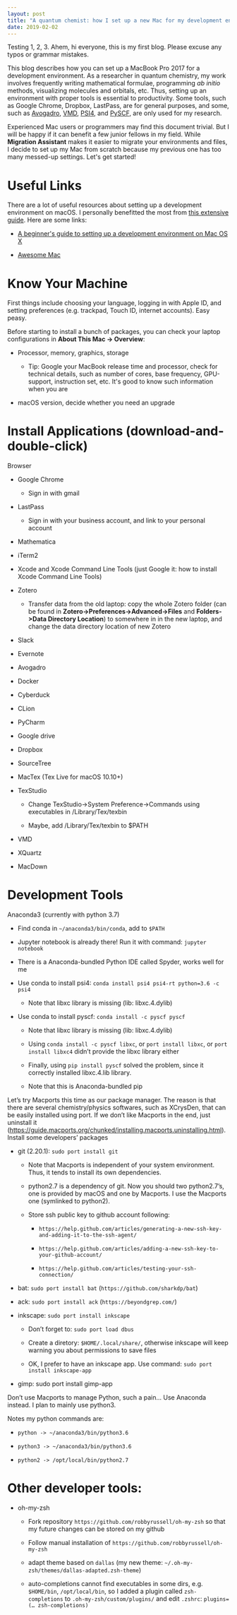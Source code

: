 ```yaml
---
layout: post
title: "A quantum chemist: how I set up a new Mac for my development environment"
date: 2019-02-02
---
```

Testing 1, 2, 3. Ahem, hi everyone, this is my first blog. Please excuse any typos or grammar mistakes. 

This blog describes how you can set up a MacBook Pro 2017 for a development environment. As a researcher in quantum chemistry, my work involves frequently writing mathematical formulae, programming *ab initio* methods, visualizing molecules and orbitals, etc. Thus, setting up an environment with proper tools is essential to productivity. Some tools, such as Google Chrome, Dropbox, LastPass, are for general purposes, and some, such as [Avogadro](https://avogadro.cc/), [VMD](https://www.ks.uiuc.edu/Research/vmd/), [PSI4](http://www.psicode.org/developers.php), and [PySCF](https://github.com/pyscf/pyscf), are only used for my research.

Experienced Mac users or programmers may find this document trivial. But I will be happy if it can benefit a few junior fellows in my field. While **Migration Assistant** makes it easier to migrate your environments and files, I decide to set up my Mac from scratch because my previous one has too many messed-up settings. Let's get started!  

# Useful Links

There are a lot of useful resources about setting up a development environment on macOS. I personally benefitted the most from [this extensive guide](https://github.com/nicolashery/mac-dev-setup). Here are some links:

* [A beginner's guide to setting up a development environment on Mac OS X](https://github.com/nicolashery/mac-dev-setup)

* [Awesome Mac](https://github.com/jaywcjlove/awesome-mac)

# Know Your Machine

First things include choosing your language, logging in with Apple ID, and setting preferences (e.g. trackpad, Touch ID, internet accounts). Easy peasy. 

Before starting to install a bunch of packages, you can check your laptop configurations in **About This Mac -> Overview**:
    
* Processor, memory, graphics, storage
	
	* Tip: Google your MacBook release time and processor, check for technical details, such as number of cores, base frequency, GPU-support, instruction set, etc. It's good to know such information when you are 
    
* macOS version, decide whether you need an upgrade
        

# Install Applications (download-and-double-click)

Browser 

* Google Chrome

	* Sign in with gmail
    
* LastPass
	
	* Sign in with your business account, and link to your personal account
    
* Mathematica
    
* iTerm2

* Xcode and Xcode Command Line Tools (just Google it: how to install Xcode Command Line Tools)
    
* Zotero
	
	* Transfer data from the old laptop: copy the whole Zotero folder (can be found in **Zotero->Preferences->Advanced->Files** and **Folders->Data Directory Location**) to somewhere in in the new laptop, and change the data directory location of new Zotero 
    
* Slack

* Evernote
    
* Avogadro
    
* Docker
    
* Cyberduck

* CLion

* PyCharm

* Google drive

* Dropbox

* SourceTree

* MacTex (Tex Live for macOS 10.10+)

* TexStudio
    
    * Change TexStudio->System Preference->Commands using executables in /Library/Tex/texbin
    
    * Maybe, add /Library/Tex/texbin to $PATH

* VMD

* XQuartz

* MacDown

# Development Tools

Anaconda3 (currently with python 3.7)

* Find conda in `~/anaconda3/bin/conda`, add to `$PATH`
    
* Jupyter notebook is already there! Run it with command: `jupyter notebook`
    
* There is a Anaconda-bundled Python IDE called Spyder, works well for me
    
* Use conda to install psi4: `conda install psi4 psi4-rt python=3.6 -c psi4`
       
	* Note that libxc library is missing (lib: libxc.4.dylib)
	
* Use conda to install pyscf: `conda install -c pyscf pyscf`
       
	* Note that libxc library is missing (lib: libxc.4.dylib)
	
	* Using `conda install -c pyscf libxc`, or `port install libxc`, or `port install libxc4` didn’t provide the libxc library either
	
	* Finally, using `pip install pyscf` solved the problem, since it correctly installed libxc.4.lib library.
	
	* Note that this is Anaconda-bundled pip

Let’s try Macports this time as our package manager. The reason is that there are several chemistry/physics softwares, such as XCrysDen, that can be easily installed using port. If we don’t like Macports in the end, just uninstall it (https://guide.macports.org/chunked/installing.macports.uninstalling.html). Install some developers’ packages

* git (2.20.1): `sudo port install git`
        
	* Note that Macports is independent of your system environment. Thus, it tends to install its own dependencies.
        
	* python2.7 is a dependency of git. Now you should two python2.7’s, one is provided by macOS and one by Macports. I use the Macports one (symlinked to python2).  
       
	* Store ssh public key to github account following:
            
		* `https://help.github.com/articles/generating-a-new-ssh-key-and-adding-it-to-the-ssh-agent/`
            
		* `https://help.github.com/articles/adding-a-new-ssh-key-to-your-github-account/`
            
		* `https://help.github.com/articles/testing-your-ssh-connection/`
    
* bat: `sudo port install bat` (`https://github.com/sharkdp/bat`)
   
* ack: `sudo port install ack` (`https://beyondgrep.com/`)
   
* inkscape: `sudo port install inkscape`
        
	* Don’t forget to: `sudo port load dbus` 
        
	* Create a diretory: `$HOME/.local/share/`, otherwise inkscape will keep warning you about permissions to save files
        
	* OK, I prefer to have an inkscape app. Use command: `sudo port install inkscape-app`
    
* gimp: sudo port install gimp-app
    
Don’t use Macports to manage Python, such a pain... Use Anaconda instead. I plan to mainly use python3.
        
Notes my python commands are:
	
* `python -> ~/anaconda3/bin/python3.6`
	
* `python3 -> ~/anaconda3/bin/python3.6`
	
* `python2 -> /opt/local/bin/python2.7`

# Other developer tools:

* oh-my-zsh
        
	* Fork repository `https://github.com/robbyrussell/oh-my-zsh` so that my future changes can be stored on my github
        
	* Follow manual installation of `https://github.com/robbyrussell/oh-my-zsh`
        
	* adapt theme based on `dallas` (my new theme: `~/.oh-my-zsh/themes/dallas-adapted.zsh-theme`)
        
	* auto-completions cannot find executables in some dirs, e.g. `$HOME/bin`, `/opt/local/bin`, so I added a plugin called `zsh-completions` to `.oh-my-zsh/custom/plugins/` and edit `.zshrc`: `plugins=(… zsh-completions)`